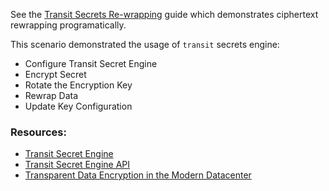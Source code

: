See the [Transit Secrets Re-wrapping](https://www.vaultproject.io/guides/encryption/transit-rewrap.html) guide which demonstrates ciphertext rewrapping programatically. 

This scenario demonstrated the usage of `transit` secrets engine:

- Configure Transit Secret Engine
- Encrypt Secret
- Rotate the Encryption Key
- Rewrap Data
- Update Key Configuration

### Resources:

- [Transit Secret Engine](https://www.vaultproject.io/docs/secrets/transit/index.html)
- [Transit Secret Engine API](https://www.vaultproject.io/api/secret/transit/index.html)
- [Transparent Data Encryption in the Modern Datacenter](https://www.hashicorp.com/blog/transparent-data-encryption-in-the-modern-datacenter)
